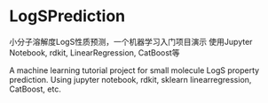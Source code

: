 # LogSPrediction
小分子溶解度LogS性质预测，一个机器学习入门项目演示
使用Jupyter Notebook, rdkit, LinearRegression, CatBoost等

A machine learning tutorial project for small molecule LogS property prediction.
Using jupyter notebook, rdkit, sklearn linearregression, CatBoost, etc.
